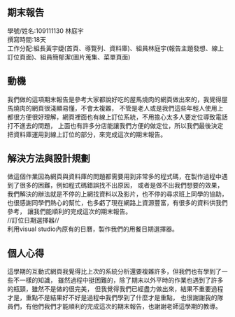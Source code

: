 ﻿## 期末報告

學號/姓名:109111130 林庭宇  
撰寫時間:18天  
工作分配:組長黃宇婕(首頁、導覽列、資料庫)、組員林庭宇(報告主題發想、線上訂位頁面)、組員簡郁潔(圖片蒐集、菜單頁面)

## 動機

我們做的這項期末報告是參考大家都說好吃的屋馬燒肉的網頁做出來的，我覺得屋馬燒肉的網頁很淺顯易懂，不會太複雜，
不管是老人或是我們這些年輕人使用上都很方便很好理解，網頁裡面也有線上訂位系統，不用擔心太多人要定位導致電話打不進去的問題，
上面也有許多分店能讓我們方便的做定位，所以我們最後決定把資料庫運用到線上訂位的部分，來完成這次的期末報告。

## 解決方法與設計規劃

做這個作業因為網頁與資料庫的問題都需要用到非常多的程式碼，在製作過程中遇到了很多的困難，例如程式碼錯誤找不出原因，
或者是做不出我們想要的效果，我們解決的辦法就是不停的上網找資料以及影片，也不停的尋求班上同學的協助，
也很感謝同學們熱心的幫忙，也多虧了現在網路上資源豐富，有很多的資料供我們參考，
讓我們能順利的完成這次的期末報告。  
//訂位日期選擇器//  
利用visual studio內原有的日曆，製作我們的用餐日期選擇器。



## 個人心得

這學期的互動式網頁我覺得比上次的系統分析還要複雜許多，但我們也有學到了一些不一樣的知識，
雖然過程中挺困難的，除了期末以外平時的作業也遇到了許多的瓶頸，雖然不是做的很完美，
但我覺得我們已經盡力做出來，結果不重要過程才是，重點不是結果好不好是過程中我們學到了什麼才是重點，
也很謝謝我的隊員們，有他們我們才能順利的完成這次的期末報告，也謝謝老師這學期的教導。